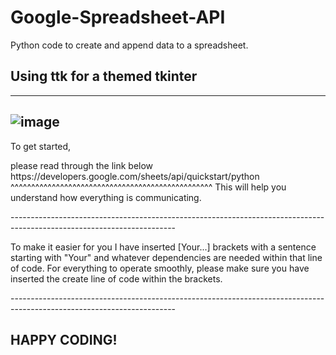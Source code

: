 # Google-Spreadsheet-API
Python code to create and append data to a spreadsheet.


## Using ttk for a themed tkinter
-----------------------------------------------------------------------------------------------------------------------
![image](https://github.com/Antglo/Google-Spreadsheet-API/assets/100139359/58479ffa-ff6d-48e3-b15a-d4c52907bf8d)
-----------------------------------------------------------------------------------------------------------------------

To get started,
<p>please read through the link below 
https://developers.google.com/sheets/api/quickstart/python
^^^^^^^^^^^^^^^^^^^^^^^^^^^^^^^^^^^^^^^^^^^^^^^^^
This will help you understand how everything is communicating.</p>
-----------------------------------------------------------------------------------------------------------------------

<p>To make it easier for you I have inserted [Your...] brackets with a sentence starting with "Your" and whatever 
dependencies are needed within that line of code. For everything to operate smoothly, please make sure you
have inserted the create line of code within the brackets.</p>
-----------------------------------------------------------------------------------------------------------------------

## HAPPY CODING!
